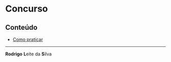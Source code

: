 # Concurso

## Conteúdo

 - [Como praticar](modules/como-praticar)

---

**Rodrigo** **L**eite da **S**ilva
